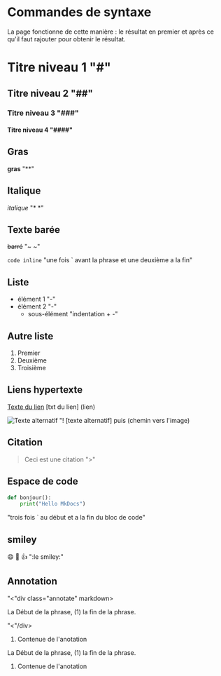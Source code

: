 # Commandes de syntaxe

La page fonctionne de cette manière : le résultat en premier et après ce qu'il faut rajouter pour obtenir le résultat.
# Titre niveau 1 "#"

## Titre niveau 2 "##"

### Titre niveau 3 "###"

#### Titre niveau 4 "####"

## Gras ##
**gras** "**"
## Italique ##
*italique* "* *"
## Texte barée ##
~~barré~~ "~ ~"

`code inline` "une fois ` avant la phrase et une deuxième a la fin"
## Liste ##
- élément 1 "-"
- élément 2 "-"
  - sous-élément "indentation + -"
## Autre liste ##
1. Premier
2. Deuxième
3. Troisième
## Liens hypertexte ##
[Texte du lien](https://exemple.com) [txt du lien] (lien)

![Texte alternatif](chemin/vers/image.png) "! [texte alternatif] puis (chemin vers l'image)
## Citation ##
> Ceci est une citation ">"
## Espace de code ##
```python
def bonjour():
    print("Hello MkDocs")
```
"trois fois ` au début et a la fin du bloc de code"

## smiley ##
:smile: :rocket: :+1: ":le smiley:"

## Annotation ##
"<"div class="annotate" markdown>

La Début de la phrase, (1) la fin de la phrase.

"<"/div>

1. Contenue de l'anotation

<div class="annotate" markdown>

La Début de la phrase, (1) la fin de la phrase.

</div>

1. Contenue de l'anotation







